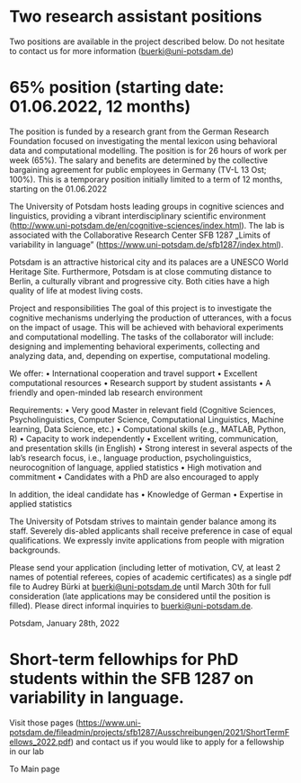 



# Two research assistant positions
Two positions are available in the project described below. Do not hesitate to contact us for more information (buerki@uni-potsdam.de)

# 65% position (starting date: 01.06.2022, 12 months)

The position is funded by a research grant from the German Research Foundation focused on investigating the mental lexicon using behavioral data and computational modelling. The position is for 26 hours of work per week (65%). The salary and benefits are determined by the collective bargaining agreement for public employees in Germany (TV-L 13 Ost; 100%). This is a temporary position initially limited to a term of 12 months, starting on the 01.06.2022

The University of Potsdam hosts leading groups in cognitive sciences and linguistics, providing a vibrant interdisciplinary scientific environment (http://www.uni-potsdam.de/en/cognitive-sciences/index.html). The lab is associated with the Collaborative Research Center SFB 1287 „Limits of variability in language” (https://www.uni-potsdam.de/sfb1287/index.html).

Potsdam is an attractive historical city and its palaces are a UNESCO World Heritage Site. Furthermore, Potsdam is at close commuting distance to Berlin, a culturally vibrant and progressive city. Both cities have a high quality of life at modest living costs.

Project and responsibilities
The goal of this project is to investigate the cognitive mechanisms underlying the production of utterances, with a focus on the impact of usage. This will be achieved with behavioral experiments and computational modelling. The tasks of the collaborator will include: designing and implementing behavioral experiments, collecting and analyzing data, and, depending on expertise, computational modeling.

We offer:
•	International cooperation and travel support
•	Excellent computational resources 
•	Research support by student assistants
•	A friendly and open-minded lab research environment

Requirements: 
•	Very good Master in relevant field (Cognitive Sciences, Psycholinguistics, Computer Science, Computational Linguistics, Machine learning, Data Science, etc.)
•	Computational skills (e.g., MATLAB, Python, R)
•	Capacity to work independently
•	Excellent writing, communication, and presentation skills (in English)
•	Strong interest in several aspects of the lab’s research focus, i.e., language production, psycholinguistics, neurocognition of language, applied statistics
•	High motivation and commitment
• Candidates with a PhD are also encouraged to apply

In addition, the ideal candidate has
•	Knowledge of German
•	Expertise in applied statistics

The University of Potsdam strives to maintain gender balance among its staff. Severely dis-abled applicants shall receive preference in case of equal qualifications. We expressly invite applications from people with migration backgrounds.

Please send your application (including letter of motivation, CV, at least 2 names of potential referees, copies of academic certificates) as a single pdf file to Audrey Bürki at buerki@uni-potsdam.de until March 30th for full consideration (late applications may be considered until the position is filled). Please direct informal inquiries to buerki@uni-potsdam.de.


Potsdam, January 28th, 2022

# Short-term fellowhips for PhD students within the SFB 1287 on variability in language. 

Visit those pages (https://www.uni-potsdam.de/fileadmin/projects/sfb1287/Ausschreibungen/2021/ShortTermFellows_2022.pdf) and contact us if you would like to apply for a fellowship in our lab

To Main page
